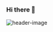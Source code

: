 ### Hi there 👋

![header-image](https://readme-styles.vercel.app/api/header/dhruvil%20%F0%9F%91%A8%F0%9F%8F%BB%E2%80%8D%F0%9F%92%BB%20%F0%9F%8D%8E)

<!--
**dhruvilxcode/dhruvilxcode** is a ✨ _special_ ✨ repository because its `README.md` (this file) appears on your GitHub profile.

Here are some ideas to get you started:

- 🔭 I’m currently working on ...
- 🌱 I’m currently learning ...
- 👯 I’m looking to collaborate on ...
- 🤔 I’m looking for help with ...
- 💬 Ask me about ...
- 📫 How to reach me: ...
- 😄 Pronouns: ...
- ⚡ Fun fact: ...
-->
